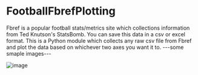 # FootballFbrefPlotting
Fbref is a popular football stats/metrics site which collections information from Ted Knutson's StatsBomb. You can save this data in a csv or excel format. This is a Python module which collects any raw csv file from Fbref and plot the data based on whichever two axes you want it to.
---some smaple images---

![image](https://user-images.githubusercontent.com/107263581/186439422-47fe750b-3fe2-47ad-a8fc-4114f74951ca.png)
